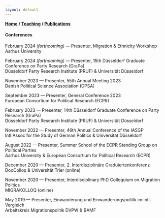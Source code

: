 ```yaml
---
layout: default
---
```

**[Home](./) / [Teaching](./teaching.html) / [Publications](./publications.html)**

#### Conferences

February 2024 _(forthcoming)_ — Presenter, Migration & Ethnicity Workshop<br>Aarhus University

February 2024 _(forthcoming)_  — Presenter, 15th Düsseldorf Graduate Conference on Party Research (GraPa)<br>
Düsseldorf Party Research Institute (PRUF) & Universität Düsseldorf

November 2023 — Presenter, 55th Annual Meeting 2023<br>Danish Political Science Association (DPSA)

September 2023 — Presenter, General Conference 2023<br>European Consortium for Political Research (ECPR)

February 2023 — Presenter, 14th Düsseldorf Graduate Conference on Party Research (GraPa) <br>
Düsseldorf Party Research Institute (PRUF) & Universität Düsseldorf

November 2022 — Presenter, 46th Annual Conference of the IASGP<br>Intl Assoc for the Study of German Politics & Universität Düsseldorf

August 2022 — Presenter, Summer School of the ECPR Standing Group on Political Parties<br>Aarhus University & European Consortium for Political Research (ECPR)

December 2020 — Presenter, 2. Interdisziplinäre Graduiertenkonferenz<br>DocColloq & Universität Trier (online)

November 2020 — Presenter, Interdisciplinary PhD Colloquium on Migration Politics<br>MIGRAKOLLOQ (online)

May 2019 — Presenter, Einwanderung und Einwanderungspolitik im intl. Vergleich<br>Arbeitskreis Migrationspolitik DVPW & BAMF
